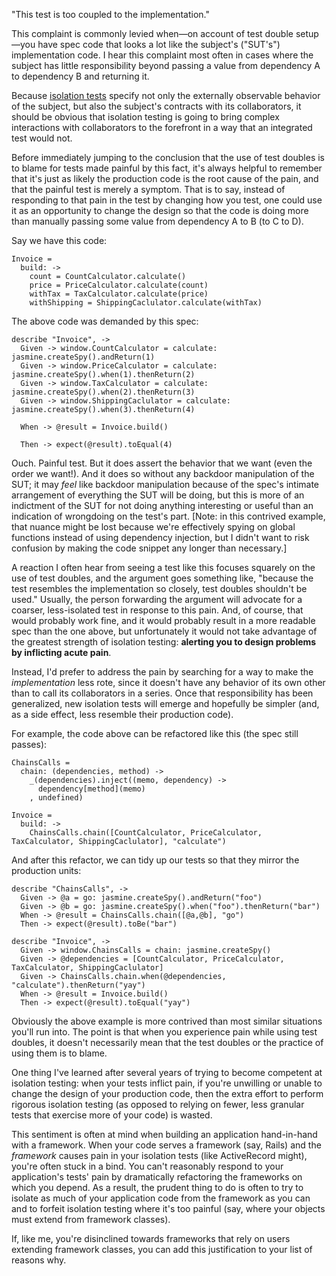"This test is too coupled to the implementation."

This complaint is commonly levied when—on account of test double setup—you have spec code that looks a lot like the subject's ("SUT's") implementation code. I hear this complaint most often in cases where the subject has little responsibility beyond passing a value from dependency A to dependency B and returning it.

Because [isolation tests](/2012/04/01/types-of-tests/#isolation-tests) specify not only the externally observable behavior of the subject, but also the subject's contracts with its collaborators, it should be obvious that isolation testing is going to bring complex interactions with collaborators to the forefront in a way that an integrated test would not.

Before immediately jumping to the conclusion that the use of test doubles is to blame for tests made painful by this fact, it's always helpful to remember that it's just as likely the production code is the root cause of the pain, and that the painful test is merely a symptom. That is to say, instead of responding to that pain in the test by changing how you test, one could use it as an opportunity to change the design so that the code is doing more than manually passing some value from dependency A to B (to C to D).

Say we have this code:

    Invoice =
      build: ->
        count = CountCalculator.calculate()
        price = PriceCalculator.calculate(count)
        withTax = TaxCalculator.calculate(price)
        withShipping = ShippingCaclulator.calculate(withTax)

The above code was demanded by this spec:

    describe "Invoice", ->
      Given -> window.CountCalculator = calculate: jasmine.createSpy().andReturn(1)
      Given -> window.PriceCalculator = calculate: jasmine.createSpy().when(1).thenReturn(2)
      Given -> window.TaxCalculator = calculate: jasmine.createSpy().when(2).thenReturn(3)
      Given -> window.ShippingCaclulator = calculate: jasmine.createSpy().when(3).thenReturn(4)

      When -> @result = Invoice.build()

      Then -> expect(@result).toEqual(4)

Ouch. Painful test. But it does assert the behavior that we want (even the order we want!). And it does so without any backdoor manipulation of the SUT; it may *feel* like backdoor manipulation because of the spec's intimate arrangement of everything the SUT will be doing, but this is more of an indictment of the SUT for not doing anything interesting or useful than an indication of wrongdoing on the test's part. [Note: in this contrived example, that nuance might be lost because we're effectively spying on global functions instead of using dependency injection, but I didn't want to risk confusion by making the code snippet any longer than necessary.]

A reaction I often hear from seeing a test like this focuses squarely on the use of test doubles, and the argument goes something like, "because the test resembles the implementation so closely, test doubles shouldn't be used." Usually, the person forwarding the argument will advocate for a coarser, less-isolated test in response to this pain. And, of course, that would probably work fine, and it would probably result in a more readable spec than the one above, but unfortunately it would not take advantage of the greatest strength of isolation testing: **alerting you to design problems by inflicting acute pain**.

Instead, I'd prefer to address the pain by searching for a way to make the *implementation* less rote, since it doesn't have any behavior of its own other than to call its collaborators in a series. Once that responsibility has been generalized, new isolation tests will emerge and hopefully be simpler (and, as a side effect, less resemble their production code).

For example, the code above can be refactored like this (the spec still passes):

    ChainsCalls =
      chain: (dependencies, method) ->
        _(dependencies).inject((memo, dependency) ->
          dependency[method](memo)
        , undefined)

    Invoice =
      build: ->
        ChainsCalls.chain([CountCalculator, PriceCalculator, TaxCalculator, ShippingCaclulator], "calculate")


And after this refactor, we can tidy up our tests so that they mirror the production units:

    describe "ChainsCalls", ->
      Given -> @a = go: jasmine.createSpy().andReturn("foo")
      Given -> @b = go: jasmine.createSpy().when("foo").thenReturn("bar")
      When -> @result = ChainsCalls.chain([@a,@b], "go")
      Then -> expect(@result).toBe("bar")

    describe "Invoice", ->
      Given -> window.ChainsCalls = chain: jasmine.createSpy()
      Given -> @dependencies = [CountCalculator, PriceCalculator, TaxCalculator, ShippingCaclulator]
      Given -> ChainsCalls.chain.when(@dependencies, "calculate").thenReturn("yay")
      When -> @result = Invoice.build()
      Then -> expect(@result).toEqual("yay")

Obviously the above example is more contrived than most similar situations you'll run into. The point is that when you experience pain while using test doubles, it doesn't necessarily mean that the test doubles or the practice of using them is to blame.

One thing I've learned after several years of trying to become competent at isolation testing: when your tests inflict pain, if you're unwilling or unable to change the design of your production code, then the extra effort to perform rigorous isolation testing (as opposed to relying on fewer, less granular tests that exercise more of your code) is wasted.

This sentiment is often at mind when building an application hand-in-hand with a framework. When your code serves a framework (say, Rails) and the *framework* causes pain in your isolation tests (like ActiveRecord might), you're often stuck in a bind. You can't reasonably respond to your application's tests' pain by dramatically refactoring the frameworks on which you depend. As a result, the prudent thing to do is often to try to isolate as much of your application code from the framework as you can and to forfeit isolation testing where it's too painful (say, where your objects must extend from framework classes).

If, like me, you're disinclined towards frameworks that rely on users extending framework classes, you can add this justification to your list of reasons why.
